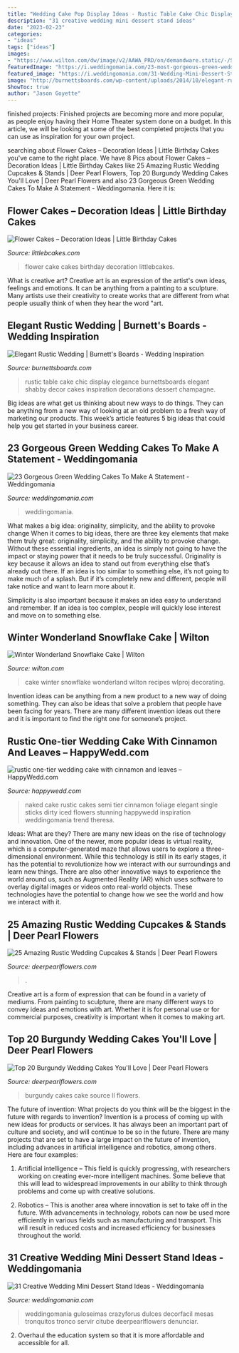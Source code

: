 ```yaml
---
title: "Wedding Cake Pop Display Ideas - Rustic Table Cake Chic Display Elegance Burnettsboards Elegant Shabby Decor Cakes Inspiration Decorations Dessert Champagne"
description: "31 creative wedding mini dessert stand ideas"
date: "2023-02-23"
categories:
- "ideas"
tags: ["ideas"]
images:
- "https://www.wilton.com/dw/image/v2/AAWA_PRD/on/demandware.static/-/Sites-wilton-project-master/default/dwdc7aee56/images/project/WLPROJ-9352/SnCaFe_48289.jpg?sw=1440&amp;sh=750&amp;sm=fit"
featuredImage: "https://i.weddingomania.com/23-most-gorgeous-green-wedding-cakes-20-500x750.jpg"
featured_image: "https://i.weddingomania.com/31-Wedding-Mini-Dessert-Stand-Ideas6.jpg"
image: "http://burnettsboards.com/wp-content/uploads/2014/10/elegant-rustic-wedding-4.jpg"
ShowToc: true
author: "Jason Goyette"
---
```



finished projects:
Finished projects are becoming more and more popular, as people enjoy having their Home Theater system done on a budget. In this article, we will be looking at some of the best completed projects that you can use as inspiration for your own project.

	

		
searching about Flower Cakes – Decoration Ideas | Little Birthday Cakes you've came to the right place. We have 8 Pics about Flower Cakes – Decoration Ideas | Little Birthday Cakes like 25 Amazing Rustic Wedding Cupcakes &amp; Stands | Deer Pearl Flowers, Top 20 Burgundy Wedding Cakes You&#039;ll Love | Deer Pearl Flowers and also 23 Gorgeous Green Wedding Cakes To Make A Statement - Weddingomania. Here it is:
		
    
## Flower Cakes – Decoration Ideas | Little Birthday Cakes

<img loading=lazy src="http://www.littlebcakes.com/wp-content/uploads/2013/08/Flower-Cake-Ideas.jpg" onerror="this.onerror=null;this.src='https://tse2.mm.bing.net/th?id=OIP.j1IrmQly9Zuyi_N8rpt4pAHaLG&amp;pid=15.1';" alt="Flower Cakes – Decoration Ideas | Little Birthday Cakes">

_Source: littlebcakes.com_

>flower cake cakes birthday decoration littlebcakes. 

	

What is creative art?
Creative art is an expression of the artist's own ideas, feelings and emotions. It can be anything from a painting to a sculpture. Many artists use their creativity to create works that are different from what people usually think of when they hear the word "art.

    
## Elegant Rustic Wedding | Burnett&#039;s Boards - Wedding Inspiration

<img loading=lazy src="http://burnettsboards.com/wp-content/uploads/2014/10/elegant-rustic-wedding-4.jpg" onerror="this.onerror=null;this.src='https://tse1.mm.bing.net/th?id=OIP.oLTxSCEd2B1q8azQK1eg5wHaLH&amp;pid=15.1';" alt="Elegant Rustic Wedding | Burnett&#039;s Boards - Wedding Inspiration">

_Source: burnettsboards.com_

>rustic table cake chic display elegance burnettsboards elegant shabby decor cakes inspiration decorations dessert champagne. 

	

Big ideas are what get us thinking about new ways to do things. They can be anything from a new way of looking at an old problem to a fresh way of marketing our products. This week’s article features 5 big ideas that could help you get started in your business career.

    
## 23 Gorgeous Green Wedding Cakes To Make A Statement - Weddingomania

<img loading=lazy src="https://i.weddingomania.com/23-most-gorgeous-green-wedding-cakes-20-500x750.jpg" onerror="this.onerror=null;this.src='https://tse4.mm.bing.net/th?id=OIP.D7tezPEE3eBszrTQFhYDNgHaLH&amp;pid=15.1';" alt="23 Gorgeous Green Wedding Cakes To Make A Statement - Weddingomania">

_Source: weddingomania.com_

>weddingomania. 

	

What makes a big idea: originality, simplicity, and the ability to provoke change
When it comes to big ideas, there are three key elements that make them truly great: originality, simplicity, and the ability to provoke change. Without these essential ingredients, an idea is simply not going to have the impact or staying power that it needs to be truly successful.
 Originality is key because it allows an idea to stand out from everything else that’s already out there. If an idea is too similar to something else, it’s not going to make much of a splash. But if it’s completely new and different, people will take notice and want to learn more about it.

Simplicity is also important because it makes an idea easy to understand and remember. If an idea is too complex, people will quickly lose interest and move on to something else.

    
## Winter Wonderland Snowflake Cake | Wilton

<img loading=lazy src="https://www.wilton.com/dw/image/v2/AAWA_PRD/on/demandware.static/-/Sites-wilton-project-master/default/dwdc7aee56/images/project/WLPROJ-9352/SnCaFe_48289.jpg?sw=1440&amp;sh=750&amp;sm=fit" onerror="this.onerror=null;this.src='https://tse4.mm.bing.net/th?id=OIP.s30ZuWwrFVKLUxvX8A5MOAHaHa&amp;pid=15.1';" alt="Winter Wonderland Snowflake Cake | Wilton">

_Source: wilton.com_

>cake winter snowflake wonderland wilton recipes wlproj decorating. 

	

Invention ideas can be anything from a new product to a new way of doing something. They can also be ideas that solve a problem that people have been facing for years. There are many different invention ideas out there and it is important to find the right one for someone’s project.

    
## Rustic One-tier Wedding Cake With Cinnamon And Leaves – HappyWedd.com

<img loading=lazy src="https://happywedd.com/wp-content/uploads/2016/11/rustic-one-tier-wedding-cake-with-cinnamon-and-leaves-480x642.jpg" onerror="this.onerror=null;this.src='https://tse2.mm.bing.net/th?id=OIP.TkstTkkogY95G8iFjIGVTwHaJ5&amp;pid=15.1';" alt="rustic one-tier wedding cake with cinnamon and leaves – HappyWedd.com">

_Source: happywedd.com_

>naked cake rustic cakes semi tier cinnamon foliage elegant single sticks dirty iced flowers stunning happywedd inspiration weddingomania trend theresa. 

	

Ideas: What are they?
There are many new ideas on the rise of technology and innovation. One of the newer, more popular ideas is virtual reality, which is a computer-generated maze that allows users to explore a three-dimensional environment. While this technology is still in its early stages, it has the potential to revolutionize how we interact with our surroundings and learn new things. There are also other innovative ways to experience the world around us, such as Augmented Reality (AR) which uses software to overlay digital images or videos onto real-world objects. These technologies have the potential to change how we see the world and how we interact with it.

    
## 25 Amazing Rustic Wedding Cupcakes &amp; Stands | Deer Pearl Flowers

<img loading=lazy src="https://www.deerpearlflowers.com/wp-content/uploads/2015/01/rustic-wedding-cupcake-tower.jpg" onerror="this.onerror=null;this.src='https://tse4.mm.bing.net/th?id=OIP.vew35mB8fYnzAL5yrXYSxAHaLI&amp;pid=15.1';" alt="25 Amazing Rustic Wedding Cupcakes &amp; Stands | Deer Pearl Flowers">

_Source: deerpearlflowers.com_

>. 

	

Creative art is a form of expression that can be found in a variety of mediums. From painting to sculpture, there are many different ways to convey ideas and emotions with art. Whether it is for personal use or for commercial purposes, creativity is important when it comes to making art.

    
## Top 20 Burgundy Wedding Cakes You&#039;ll Love | Deer Pearl Flowers

<img loading=lazy src="http://www.deerpearlflowers.com/wp-content/uploads/2017/12/Burgundy-wedding-cake-idea-4.jpg" onerror="this.onerror=null;this.src='https://tse1.mm.bing.net/th?id=OIP.ZwfjqAZffg-9rTncLiLNUgHaLF&amp;pid=15.1';" alt="Top 20 Burgundy Wedding Cakes You&#039;ll Love | Deer Pearl Flowers">

_Source: deerpearlflowers.com_

>burgundy cakes cake source ll flowers. 

	

The future of invention: What projects do you think will be the biggest in the future with regards to invention?
Invention is a process of coming up with new ideas for products or services. It has always been an important part of culture and society, and will continue to be so in the future. There are many projects that are set to have a large impact on the future of invention, including advances in artificial intelligence and robotics, among others. Here are four examples:
1) Artificial intelligence – This field is quickly progressing, with researchers working on creating ever-more intelligent machines. Some believe that this will lead to widespread improvements in our ability to think through problems and come up with creative solutions.

2) Robotics – This is another area where innovation is set to take off in the future. With advancements in technology, robots can now be used more efficiently in various fields such as manufacturing and transport. This will result in reduced costs and increased efficiency for businesses throughout the world.

    
## 31 Creative Wedding Mini Dessert Stand Ideas - Weddingomania

<img loading=lazy src="https://i.weddingomania.com/31-Wedding-Mini-Dessert-Stand-Ideas6.jpg" onerror="this.onerror=null;this.src='https://tse1.mm.bing.net/th?id=OIP.orPQfNsp3kRRNdYRDbFxDQAAAA&amp;pid=15.1';" alt="31 Creative Wedding Mini Dessert Stand Ideas - Weddingomania">

_Source: weddingomania.com_

>weddingomania guloseimas crazyforus dulces decorfacil mesas tronquitos tronco servir citube deerpearlflowers denunciar. 

	

2. Overhaul the education system so that it is more affordable and accessible for all.

